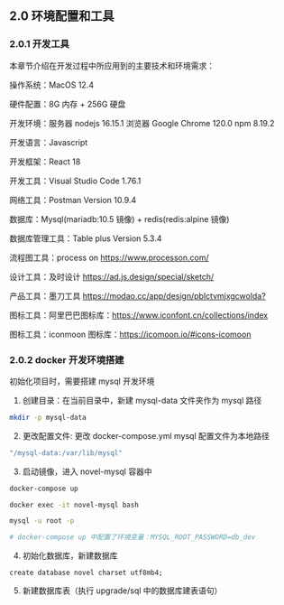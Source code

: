 ## 2.0 环境配置和工具

### 2.0.1 开发工具

本章节介绍在开发过程中所应用到的主要技术和环境需求：

操作系统：MacOS 12.4

硬件配置：8G 内存 + 256G 硬盘

开发环境：服务器 nodejs 16.15.1 浏览器 Google Chrome 120.0 npm 8.19.2

开发语言：Javascript

开发框架：React 18

开发工具：Visual Studio Code 1.76.1

网络工具：Postman Version 10.9.4

数据库：Mysql(mariadb:10.5 镜像) + redis(redis:alpine 镜像)

数据库管理工具：Table plus Version 5.3.4

流程图工具：process on https://www.processon.com/

设计工具：及时设计 <https://ad.js.design/special/sketch/>

产品工具：墨刀工具 <https://modao.cc/app/design/pblctvmjxgcwolda?>

图标工具：阿里巴巴图标库：<https://www.iconfont.cn/collections/index>

图标工具：iconmoon 图标库：<https://icomoon.io/#icons-icomoon>

### 2.0.2 docker 开发环境搭建

初始化项目时，需要搭建 mysql 开发环境

1. 创建目录：在当前目录中，新建 mysql-data 文件夹作为 mysql 路径

```bash
mkdir -p mysql-data
```

2. 更改配置文件: 更改 docker-compose.yml mysql 配置文件为本地路径

```bash
"/mysql-data:/var/lib/mysql"
```

3. 启动镜像，进入 novel-mysql 容器中

```bash
docker-compose up

docker exec -it novel-mysql bash

mysql -u root -p

# docker-compose up 中配置了环境变量：MYSQL_ROOT_PASSWORD=db_dev
```

4. 初始化数据库，新建数据库

```MySQL
create database novel charset utf8mb4;
```

5. 新建数据库表（执行 upgrade/sql 中的数据库建表语句）
